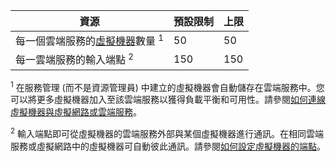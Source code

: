 資源|預設限制|上限
---|---|---
每一個雲端服務的[虛擬機器](../articles/virtual-machines/virtual-machines-linux-about.md)數量 <sup>1</sup>|50|50
每一雲端服務的輸入端點 <sup>2</sup>|150|150

<sup>1</sup> 在服務管理 (而不是資源管理員) 中建立的虛擬機器會自動儲存在雲端服務中。您可以將更多虛擬機器加入至該雲端服務以獲得負載平衡和可用性。請參閱[如何連線虛擬機器與虛擬網路或雲端服務](../articles/virtual-machines/virtual-machines-linux-classic-connect-vms.md)。

<sup>2</sup> 輸入端點即可從虛擬機器的雲端服務外部與某個虛擬機器進行通訊。在相同雲端服務或虛擬網路中的虛擬機器可自動彼此通訊。請參閱[如何設定虛擬機器的端點](../articles/virtual-machines/virtual-machines-windows-classic-setup-endpoints.md)。

<!---HONumber=AcomDC_0323_2016-->